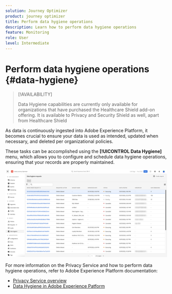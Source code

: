 ```yaml
---
solution: Journey Optimizer
product: journey optimizer
title: Perform data hygiene operations
description: Learn how to perform data hygiene operations
feature: Monitoring
role: User
level: Intermediate
---
```

# Perform data hygiene operations {#data-hygiene}

>[!AVAILABILITY]
>
>Data Hygiene capabilities are currently only available for organizations that have purchased the Healthcare Shield add-on offering. It is available to Privacy and Security Shield as well, apart from Healthcare Shield


As data is continuously ingested into Adobe Experience Platform, it becomes crucial to ensure your data is used as intended, updated when necessary, and deleted per organizational policies.

These tasks can be accomplished using the **[!UICONTROL Data Hygiene]** menu, which allows you to configure and schedule data hygiene operations, ensuring that your records are properly maintained.

![](assets/data-hygiene.png)

For more information on the Privacy Service and how to perform data hygiene operations, refer to Adobe Experience Platform documentation:

* [Privacy Service overview](https://experienceleague.adobe.com/docs/experience-platform/privacy/home.html)
* [Data Hygiene in Adobe Experience Patform](https://experienceleague.adobe.com/docs/experience-platform/hygiene/home.html?lang=en)
